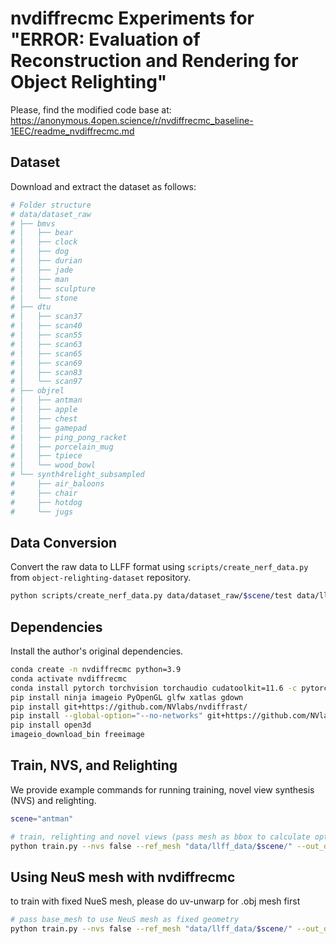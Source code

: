 # nvdiffrecmc Experiments for "ERROR: Evaluation of Reconstruction and Rendering for Object Relighting"

Please, find the modified code base at:  https://anonymous.4open.science/r/nvdiffrecmc_baseline-1EEC/readme_nvdiffrecmc.md

## Dataset

Download and extract the dataset as follows:

```bash
# Folder structure
# data/dataset_raw
# ├── bmvs
# │   ├── bear
# │   ├── clock
# │   ├── dog
# │   ├── durian
# │   ├── jade
# │   ├── man
# │   ├── sculpture
# │   └── stone
# ├── dtu
# │   ├── scan37
# │   ├── scan40
# │   ├── scan55
# │   ├── scan63
# │   ├── scan65
# │   ├── scan69
# │   ├── scan83
# │   └── scan97
# ├── objrel
# │   ├── antman
# │   ├── apple
# │   ├── chest
# │   ├── gamepad
# │   ├── ping_pong_racket
# │   ├── porcelain_mug
# │   ├── tpiece
# │   └── wood_bowl
# └── synth4relight_subsampled
#     ├── air_baloons
#     ├── chair
#     ├── hotdog
#     └── jugs
```

## Data Conversion

Convert the raw data to LLFF format using `scripts/create_nerf_data.py` from `object-relighting-dataset` repository.

```bash
python scripts/create_nerf_data.py data/dataset_raw/$scene/test data/llff_data/$scene --overwrite
```


## Dependencies

Install the author's original dependencies.

```bash
conda create -n nvdiffrecmc python=3.9
conda activate nvdiffrecmc
conda install pytorch torchvision torchaudio cudatoolkit=11.6 -c pytorch -c conda-forge
pip install ninja imageio PyOpenGL glfw xatlas gdown
pip install git+https://github.com/NVlabs/nvdiffrast/
pip install --global-option="--no-networks" git+https://github.com/NVlabs/tiny-cuda-nn#subdirectory=bindings/torch
pip install open3d
imageio_download_bin freeimage
```


## Train, NVS, and Relighting

We provide example commands for running training, novel view synthesis (NVS)
and relighting.

```bash
scene="antman"

# train, relighting and novel views (pass mesh as bbox to calculate optimal mesh scale)
python train.py --nvs false --ref_mesh "data/llff_data/$scene/" --out_dir out/$scene --bbox data/dataset_raw/$scene/test/neus_mesh.ply --envmap_dir data/dataset_raw/$scene/test/
```

## Using NeuS mesh with nvdiffrecmc

to train with fixed NueS mesh, please do uv-unwarp for .obj mesh first

```bash
# pass base_mesh to use NeuS mesh as fixed geometry
python train.py --nvs false --ref_mesh "data/llff_data/$scene/" --out_dir out/$scene --bbox data/dataset_raw/$scene/test/neus_mesh.ply --envmap_dir data/dataset_raw/$scene/test/ --base_mesh data/dataset_raw/$scene/test/neus_mesh.ply

```
